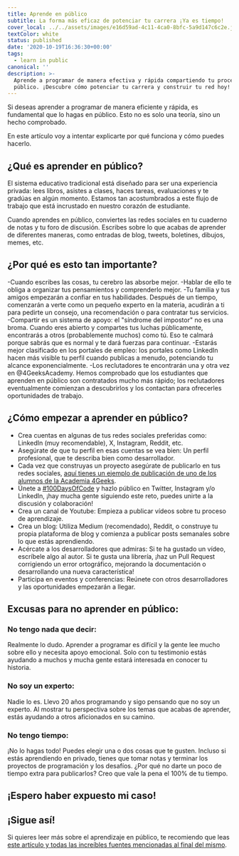 ```yaml
---
title: Aprende en público
subtitle: La forma más eficaz de potenciar tu carrera ¡Ya es tiempo!
cover_local: ../../assets/images/e16d59ad-4c11-4ca0-8bfc-5a9d147c6c2e.jpeg
textColor: white
status: published
date: '2020-10-19T16:36:30+00:00'
tags:
  - learn in public
canonical: ''
description: >-
  Aprende a programar de manera efectiva y rápida compartiendo tu proceso en
  público. ¡Descubre cómo potenciar tu carrera y construir tu red hoy!
---
```

Si deseas aprender a programar de manera eficiente y rápida, es fundamental que lo hagas en público. Esto no es solo una teoría, sino un hecho comprobado.  

En este artículo voy a intentar explicarte por qué funciona y cómo puedes hacerlo.

## ¿Qué es aprender en público?

El sistema educativo tradicional está diseñado para ser una experiencia privada: lees libros, asistes a clases, haces tareas, evaluaciones y te gradúas en algún momento. Estamos tan acostumbrados a este flujo de trabajo que está incrustado en nuestro corazón de estudiante.

Cuando aprendes en público, conviertes las redes sociales en tu cuaderno de notas y tu foro de discusión. Escribes sobre lo que acabas de aprender de diferentes maneras, como entradas de blog, tweets, boletines, dibujos, memes, etc.

## ¿Por qué es esto tan importante?

-Cuando escribes las cosas, tu cerebro las absorbe mejor.
-Hablar de ello te obliga a organizar tus pensamientos y comprenderlo mejor.
-Tu familia y tus amigos empezarán a confiar en tus habilidades. Después de un tiempo, comenzarán a verte como un pequeño experto en la materia, acudirán a ti para pedirte un consejo, una recomendación o para contratar tus servicios.
-Compartir es un sistema de apoyo: el "síndrome del impostor" no es una broma. Cuando eres abierto y compartes tus luchas públicamente, encontrarás a otros (probablemente muchos) como tú. Eso te calmará porque sabrás que es normal y te dará fuerzas para continuar.
-Estarás mejor clasificado en los portales de empleo: los portales como LinkedIn hacen más visible tu perfil cuando publicas a menudo, potenciando tu alcance exponencialmente.
-Los reclutadores te encontrarán una y otra vez en @4GeeksAcademy. Hemos comprobado que los estudiantes que aprenden en público son contratados mucho más rápido; los reclutadores eventualmente comienzan a descubrirlos y los contactan para ofrecerles oportunidades de trabajo.

## ¿Cómo empezar a aprender en público?

- Crea cuentas en algunas de tus redes sociales preferidas como: LinkedIn (muy recomendable), X, Instagram, Reddit, etc.
- Asegúrate de que tu perfil en esas cuentas se vea bien: Un perfil profesional, que te describa bien como desarrollador.
- Cada vez que construyas un proyecto asegúrate de publicarlo en tus redes sociales, [aquí tienes un ejemplo de publicación de uno de los alumnos de la Academia 4Geeks](https://www.linkedin.com/feed/update/urn:li:activity:6750086679345815552/).
- Únete a [#100DaysOfCode](https://www.100daysofcode.com/) y hazlo público en Twitter, Instagram y/o LinkedIn, ¡hay mucha gente siguiendo este reto, puedes unirte a la discusión y colaboración!
- Crea un canal de Youtube: Empieza a publicar vídeos sobre tu proceso de aprendizaje.
- Crea un blog: Utiliza Medium (recomendado), Reddit, o construye tu propia plataforma de blog y comienza a publicar posts semanales sobre lo que estás aprendiendo.
- Acércate a los desarrolladores que admiras: Si te ha gustado un vídeo, escríbele algo al autor. Si te gusta una librería, ¡haz un Pull Request corrigiendo un error ortográfico, mejorando la documentación o desarrollando una nueva característica!
- Participa en eventos y conferencias: Reúnete con otros desarrolladores y las oportunidades empezarán a llegar.

## Excusas para no aprender en público:

### No tengo nada que decir:
Realmente lo dudo. Aprender a programar es difícil y la gente lee mucho sobre ello y necesita apoyo emocional. Solo con tu testimonio estás ayudando a muchos y mucha gente estará interesada en conocer tu historia.

### No soy un experto: 
Nadie lo es. Llevo 20 años programando y sigo pensando que no soy un experto. Al mostrar tu perspectiva sobre los temas que acabas de aprender, estás ayudando a otros aficionados en su camino.

### No tengo tiempo: 
¡No lo hagas todo! Puedes elegir una o dos cosas que te gusten. Incluso si estás aprendiendo en privado, tienes que tomar notas y terminar los proyectos de programación y los desafíos. ¿Por qué no darte un poco de tiempo extra para publicarlos? Creo que vale la pena el 100% de tu tiempo.

## ¡Espero haber expuesto mi caso!

## ¡Sigue así!

Si quieres leer más sobre el aprendizaje en público, te recomiendo que leas [este artículo y todas las increíbles fuentes mencionadas al final del mismo](https://www.swyx.io/learn-in-public/).

